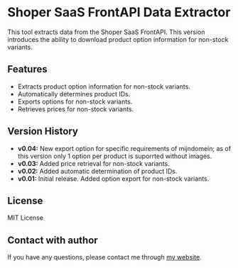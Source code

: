 # Shoper SaaS FrontAPI Data Extractor

This tool extracts data from the Shoper SaaS FrontAPI.  This version introduces the ability to download product option information for non-stock variants.

## Features

* Extracts product option information for non-stock variants.
* Automatically determines product IDs.
* Exports options for non-stock variants.
* Retrieves prices for non-stock variants.

## Version History

* **v0.04:** New export option for specific requirements of mijndomein; as of this version only 1 option per product is suporrted without images.
* **v0.03:** Added price retrieval for non-stock variants.
* **v0.02:** Added automatic determination of product IDs.
* **v0.01:** Initial release. Added option export for non-stock variants.

## License

MIT License

## Contact with author

If you have any questions, please contact me through [my website](https://pwalczak.net).